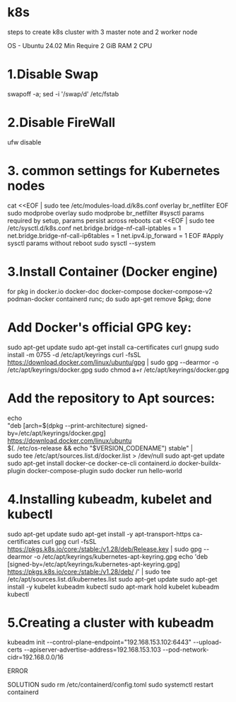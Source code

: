 # k8s
steps to create k8s cluster with 3 master note and 2 worker node 

OS - Ubuntu 24.02
Min Require
2 GiB RAM
2 CPU

# 1.Disable Swap
swapoff -a; sed -i '/swap/d' /etc/fstab

# 2.Disable FireWall
ufw disable

# 3. common settings for Kubernetes nodes 
cat <<EOF | sudo tee /etc/modules-load.d/k8s.conf
overlay
br_netfilter
EOF
sudo modprobe overlay
sudo modprobe br_netfilter
#sysctl params required by setup, params persist across reboots
cat <<EOF | sudo tee /etc/sysctl.d/k8s.conf
net.bridge.bridge-nf-call-iptables  = 1
net.bridge.bridge-nf-call-ip6tables = 1
net.ipv4.ip_forward                 = 1
EOF
#Apply sysctl params without reboot
sudo sysctl --system

# 3.Install Container (Docker engine)
for pkg in docker.io docker-doc docker-compose docker-compose-v2 podman-docker containerd runc; do sudo apt-get remove $pkg; done
# Add Docker's official GPG key:
sudo apt-get update
sudo apt-get install ca-certificates curl gnupg
sudo install -m 0755 -d /etc/apt/keyrings
curl -fsSL https://download.docker.com/linux/ubuntu/gpg | sudo gpg --dearmor -o /etc/apt/keyrings/docker.gpg
sudo chmod a+r /etc/apt/keyrings/docker.gpg

# Add the repository to Apt sources:
echo \
  "deb [arch=$(dpkg --print-architecture) signed-by=/etc/apt/keyrings/docker.gpg] https://download.docker.com/linux/ubuntu \
  $(. /etc/os-release && echo "$VERSION_CODENAME") stable" | \
  sudo tee /etc/apt/sources.list.d/docker.list > /dev/null
sudo apt-get update
sudo apt-get install docker-ce docker-ce-cli containerd.io docker-buildx-plugin docker-compose-plugin
sudo docker run hello-world

# 4.Installing kubeadm, kubelet and kubectl
sudo apt-get update
sudo apt-get install -y apt-transport-https ca-certificates curl gpg
curl -fsSL https://pkgs.k8s.io/core:/stable:/v1.28/deb/Release.key | sudo gpg --dearmor -o /etc/apt/keyrings/kubernetes-apt-keyring.gpg
echo 'deb [signed-by=/etc/apt/keyrings/kubernetes-apt-keyring.gpg] https://pkgs.k8s.io/core:/stable:/v1.28/deb/ /' | sudo tee /etc/apt/sources.list.d/kubernetes.list
sudo apt-get update
sudo apt-get install -y kubelet kubeadm kubectl
sudo apt-mark hold kubelet kubeadm kubectl

# 5.Creating a cluster with kubeadm
kubeadm init --control-plane-endpoint="192.168.153.102:6443" --upload-certs --apiserver-advertise-address=192.168.153.103 --pod-network-cidr=192.168.0.0/16


ERROR

SOLUTION
sudo rm /etc/containerd/config.toml
sudo systemctl restart containerd 